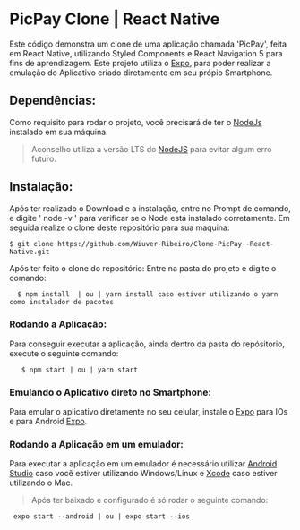 # PicPay Clone | React Native 
 Este código demonstra um clone de uma aplicação chamada 'PicPay', feita em React Native, utilizando Styled Components e React Navigation 5 para fins de aprendizagem.
 Este projeto utiliza o [Expo](https://expo.io/), para poder realizar a emulação do Aplicativo criado diretamente em seu própio Smartphone.
 
## Dependências:
Como requisito para rodar o projeto, você precisará de ter o [NodeJs](https://nodejs.org/en/) instalado em sua máquina.
 > Aconselho utiliza a versão LTS do [NodeJS](https://nodejs.org/en/) para evitar algum erro futuro.
 
 ## Instalação:
 Após ter realizado o Download e a instalação,  entre no Prompt de comando, e digite ' node -v ' para verificar se o Node está instalado corretamente.
  Em seguida realize o clone deste repositório para sua maquina:
  ```git
  $ git clone https://github.com/Wiuver-Ribeiro/Clone-PicPay--React-Native.git
  ```
  Após ter feito o clone do repositório: Entre na pasta do projeto e digite o comando:
  
  ```git
    $ npm install  | ou | yarn install caso estiver utilizando o yarn como instalador de pacotes
  ```
 ### Rodando a Aplicação:
 Para conseguir executar a aplicação, ainda dentro da pasta do repósitorio, execute o seguinte comando:
 
 ```git
    $ npm start | ou | yarn start
 ```
 ### Emulando o Aplicativo direto no Smartphone:
 Para emular o aplicativo diretamente no seu celular, instale o [Expo](https://apps.apple.com/br/app/expo-client/id982107779) para IOs
 e para Android [Expo](https://play.google.com/store/apps/details?id=host.exp.exponent&hl=pt_BR).
 
 ### Rodando a Aplicação em um emulador:
 Para executar a aplicação em um emulador é necessário utilizar [Android Studio](https://developer.android.com/studio) caso você estiver utilizando Windows/Linux
 e [Xcode](https://developer.apple.com/xcode/) caso estiver utilizando o Mac.
 
 > Após ter baixado e configurado é só rodar o seguinte comando:
 ```expo
  expo start --android | ou | expo start --ios
 ```
